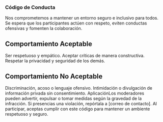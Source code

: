 ### Código de Conducta
Nos comprometemos a mantener un entorno seguro e inclusivo para todos. Se espera que los participantes actúen con respeto, eviten conductas ofensivas y fomenten la colaboración.
## Comportamiento Aceptable
Ser respetuoso y empático.
Aceptar críticas de manera constructiva.
Respetar la privacidad y seguridad de los demás.
## Comportamiento No Aceptable
Discriminación, acoso o lenguaje ofensivo.
Intimidación o divulgación de información privada sin consentimiento.
AplicaciónLos moderadores pueden advertir, expulsar o tomar medidas según la gravedad de la infracción. Si presencias una violación, repórtala a [correo de contacto].
Al participar, aceptas cumplir con este código para mantener un ambiente respetuoso y seguro.
